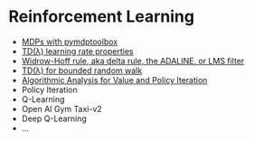 # Reinforcement Learning
- [MDPs with pymdptoolbox](pymdptoolbox.ipynb)
- [TD(λ) learning rate properties](TD(lambda)%2BLearning%2BRate%2BProperties.ipynb)
- [Widrow-Hoff rule, aka delta rule, the ADALINE, or LMS filter](Widrow-Hoff.ipynb)
- [TD(λ) for bounded random walk](TD-lambda-for-bounded-random-walk.ipynb)
- [Algorithmic Analysis for Value and Policy Iteration](Algorithmic-Analysis-for-Value-and-Policy-Iteration.ipynb)
- Policy Iteration
- Q-Learning
- Open AI Gym Taxi-v2
- Deep Q-Learning
- ...

